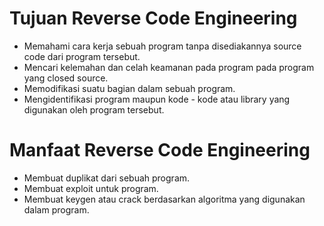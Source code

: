 # Tujuan Reverse Code Engineering
- Memahami cara kerja sebuah program tanpa disediakannya source code dari program tersebut.
- Mencari kelemahan dan celah keamanan pada program pada program yang closed source.
- Memodifikasi suatu bagian dalam sebuah program.
- Mengidentifikasi program maupun kode - kode atau library yang digunakan oleh program tersebut.

# Manfaat Reverse Code Engineering
- Membuat duplikat dari sebuah program.
- Membuat exploit untuk program.
- Membuat keygen atau crack berdasarkan algoritma yang digunakan dalam program.
